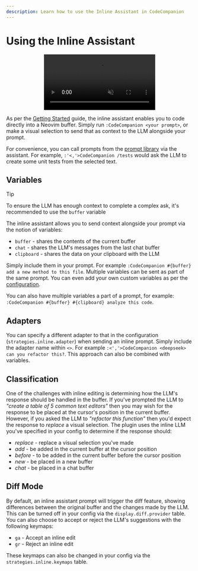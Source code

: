 ```yaml
---
description: Learn how to use the Inline Assistant in CodeCompanion
---
```


# Using the Inline Assistant

<p align="center">
  <video controls muted src="https://github.com/user-attachments/assets/dcddcb85-cba0-4017-9723-6e6b7f080fee"></video>
</p>

As per the [Getting Started](/getting-started.md#inline-assistant) guide, the inline assistant enables you to code directly into a Neovim buffer. Simply run `:CodeCompanion <your prompt>`, or make a visual selection to send that as context to the LLM alongside your prompt.

For convenience, you can call prompts from the [prompt library](/configuration/prompt-library) via the assistant. For example, `:'<,'>CodeCompanion /tests` would ask the LLM to create some unit tests from the selected text.

## Variables

> [!TIP]
> To ensure the LLM has enough context to complete a complex ask, it's recommended to use the `buffer` variable

The inline assistant allows you to send context alongside your prompt via the notion of variables:

- `buffer` - shares the contents of the current buffer
- `chat` - shares the LLM's messages from the last chat buffer
- `clipboard` - shares the data on your clipboard with the LLM

Simply include them in your prompt. For example `:CodeCompanion #{buffer} add a new method to this file`. Multiple variables can be sent as part of the same prompt. You can even add your own custom variables as per the [configuration](/configuration/inline-assistant#variables).

You can also have multiple variables a part of a prompt, for example: `:CodeCompanion #{buffer} #{clipboard} analyze this code`.

## Adapters

You can specify a different adapter to that in the configuration (`strategies.inline.adapter`) when sending an inline prompt. Simply include the adapter name within `<>`. For example `:<','>CodeCompanion <deepseek> can you refactor this?`. This approach can also be combined with variables.

## Classification

One of the challenges with inline editing is determining how the LLM's response should be handled in the buffer. If you've prompted the LLM to _"create a table of 5 common text editors"_ then you may wish for the response to be placed at the cursor's position in the current buffer. However, if you asked the LLM to _"refactor this function"_ then you'd expect the response to _replace_ a visual selection. The plugin uses the inline LLM you've specified in your config to determine if the response should:

- _replace_ - replace a visual selection you've made
- _add_ - be added in the current buffer at the cursor position
- _before_ - to be added in the current buffer before the cursor position
- _new_ - be placed in a new buffer
- _chat_ - be placed in a chat buffer

## Diff Mode

By default, an inline assistant prompt will trigger the diff feature, showing differences between the original buffer and the changes made by the LLM. This can be turned off in your config via the `display.diff.provider` table. You can also choose to accept or reject the LLM's suggestions with the following keymaps:

- `ga` - Accept an inline edit
- `gr` - Reject an inline edit

These keymaps can also be changed in your config via the `strategies.inline.keymaps` table.

